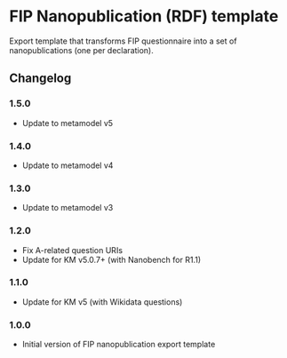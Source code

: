 # FIP Nanopublication (RDF) template

Export template that transforms FIP questionnaire into a set of nanopublications (one per declaration).

## Changelog

### 1.5.0

- Update to metamodel v5

### 1.4.0

- Update to metamodel v4

### 1.3.0

- Update to metamodel v3

### 1.2.0

- Fix A-related question URIs
- Update for KM v5.0.7+ (with Nanobench for R1.1)

### 1.1.0

- Update for KM v5 (with Wikidata questions)

### 1.0.0

- Initial version of FIP nanopublication export template
